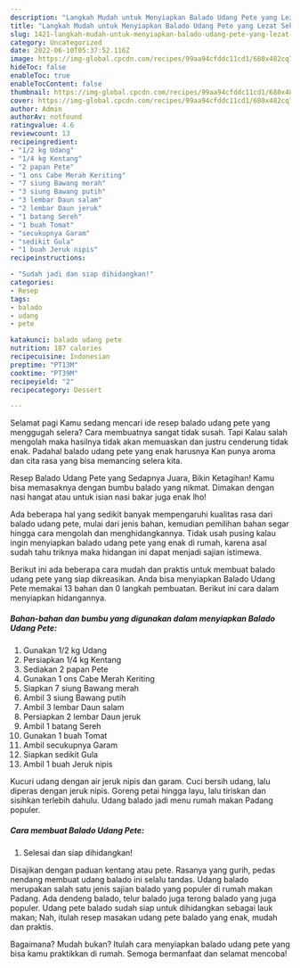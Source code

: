 ```yaml
---
description: "Langkah Mudah untuk Menyiapkan Balado Udang Pete yang Lezat Sekali, Buat Buka Puasa Sempurna"
title: "Langkah Mudah untuk Menyiapkan Balado Udang Pete yang Lezat Sekali, Buat Buka Puasa Sempurna"
slug: 1421-langkah-mudah-untuk-menyiapkan-balado-udang-pete-yang-lezat-sekali-buat-buka-puasa-sempurna
category: Uncategorized
date: 2022-06-10T05:37:52.116Z
image: https://img-global.cpcdn.com/recipes/99aa94cfddc11cd1/680x482cq70/balado-udang-pete-foto-resep-utama.jpg
hideToc: false
enableToc: true
enableTocContent: false
thumbnail: https://img-global.cpcdn.com/recipes/99aa94cfddc11cd1/680x482cq70/balado-udang-pete-foto-resep-utama.jpg
cover: https://img-global.cpcdn.com/recipes/99aa94cfddc11cd1/680x482cq70/balado-udang-pete-foto-resep-utama.jpg
author: Admin
authorAv: notfound
ratingvalue: 4.6
reviewcount: 13
recipeingredient:
- "1/2 kg Udang"
- "1/4 kg Kentang"
- "2 papan Pete"
- "1 ons Cabe Merah Keriting"
- "7 siung Bawang merah"
- "3 siung Bawang putih"
- "3 lembar Daun salam"
- "2 lembar Daun jeruk"
- "1 batang Sereh"
- "1 buah Tomat"
- "secukupnya Garam"
- "sedikit Gula"
- "1 buah Jeruk nipis"
recipeinstructions:

- "Sudah jadi dan siap dihidangkan!"
categories:
- Resep
tags:
- balado
- udang
- pete

katakunci: balado udang pete 
nutrition: 187 calories
recipecuisine: Indonesian
preptime: "PT13M"
cooktime: "PT39M"
recipeyield: "2"
recipecategory: Dessert

---
```



Selamat pagi Kamu sedang mencari ide resep balado udang pete yang menggugah selera? Cara membuatnya sangat tidak susah. Tapi Kalau salah mengolah maka hasilnya tidak akan memuaskan dan justru cenderung tidak enak. Padahal balado udang pete yang enak harusnya Kan punya aroma dan cita rasa yang bisa memancing selera kita.


Resep Balado Udang Pete yang Sedapnya Juara, Bikin Ketagihan! Kamu bisa memasaknya dengan bumbu balado yang nikmat. Dimakan dengan nasi hangat atau untuk isian nasi bakar juga enak lho!

Ada beberapa hal yang sedikit banyak mempengaruhi kualitas rasa dari balado udang pete, mulai dari jenis bahan, kemudian pemilihan bahan segar hingga cara mengolah dan menghidangkannya. Tidak usah pusing kalau ingin menyiapkan balado udang pete yang enak di rumah, karena asal sudah tahu triknya maka hidangan ini dapat menjadi sajian istimewa.


Berikut ini ada beberapa cara mudah dan praktis untuk membuat balado udang pete yang siap dikreasikan. Anda bisa menyiapkan Balado Udang Pete memakai 13 bahan dan 0 langkah pembuatan. Berikut ini cara dalam menyiapkan hidangannya.

<!--inarticleads1-->

##### Bahan-bahan dan bumbu yang digunakan dalam menyiapkan Balado Udang Pete:

1. Gunakan 1/2 kg Udang
1. Persiapkan 1/4 kg Kentang
1. Sediakan 2 papan Pete
1. Gunakan 1 ons Cabe Merah Keriting
1. Siapkan 7 siung Bawang merah
1. Ambil 3 siung Bawang putih
1. Ambil 3 lembar Daun salam
1. Persiapkan 2 lembar Daun jeruk
1. Ambil 1 batang Sereh
1. Gunakan 1 buah Tomat
1. Ambil secukupnya Garam
1. Siapkan sedikit Gula
1. Ambil 1 buah Jeruk nipis


Kucuri udang dengan air jeruk nipis dan garam. Cuci bersih udang, lalu diperas dengan jeruk nipis. Goreng petai hingga layu, lalu tiriskan dan sisihkan terlebih dahulu. Udang balado jadi menu rumah makan Padang populer. 

<!--inarticleads2-->

##### Cara membuat Balado Udang Pete:


1. Selesai dan siap dihidangkan!

Disajikan dengan paduan kentang atau pete. Rasanya yang gurih, pedas nendang membuat udang balado ini selalu tandas. Udang balado merupakan salah satu jenis sajian balado yang populer di rumah makan Padang. Ada dendeng balado, telur balado juga terong balado yang juga populer. Udang pete balado sudah siap untuk dihidangkan sebagai lauk makan; Nah, itulah resep masakan udang pete balado yang enak, mudah dan praktis. 

Bagaimana? Mudah bukan? Itulah cara menyiapkan balado udang pete yang bisa kamu praktikkan di rumah. Semoga bermanfaat dan selamat mencoba!
